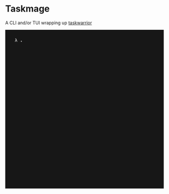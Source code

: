 # Taskmage

A CLI and/or TUI wrapping up [taskwarrior](https://taskwarrior.org/)

![demo](./examples/add-task.gif)
